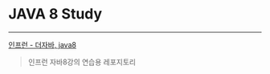 # JAVA 8 Study

---
[인프런 - 더자바, java8](https://www.inflearn.com/course/the-java-java8)
> 인프런 자바8강의 연습용 레포지토리

